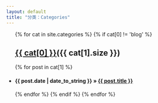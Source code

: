 ```yaml
---
layout: default
title: "分类：Categories"
---
```

<ul class="list-unstyled">
{% for cat in site.categories %} 
	{% if cat[0] != 'blog' %} 
   <a name="{{ cat[0] }}"></a>
   <h2><a href="categories/{{ cat[0] }}">{{ cat[0] }}</a>({{ cat[1].size }})</h2> 
     {% for post in cat[1] %} 
    <li><h4><span>{{ post.date | date_to_string }}</span> &raquo; <a href="{{ post.url }}">{{ post.title }}</a></h4></li>
	{% endfor %} 
   {% endif %} 
{% endfor %} 
</ul>
